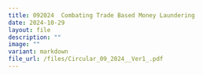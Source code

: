```yaml
---
title: 092024  Combating Trade Based Money Laundering
date: 2024-10-29
layout: file
description: ""
image: ""
variant: markdown
file_url: /files/Circular_09_2024__Ver1_.pdf
---
```

